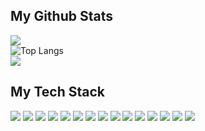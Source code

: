 

<!--
**TieuVanHien/TieuVanHien** is a ✨ _special_ ✨ repository because its `README.md` (this file) appears on your GitHub profile.


-->
## My Github Stats
![](http://github-profile-summary-cards.vercel.app/api/cards/profile-details?username=TieuVanHien&theme=tokyonight)
</br>
![Top Langs](https://github-readme-stats.vercel.app/api/top-langs/?username=TieuVanHien&layout=compact&theme=tokyonight)
</br>
![](https://komarev.com/ghpvc/?username=your-github-username&color=ff69b4)

## My Tech Stack

![](https://img.shields.io/badge/Frontend-React.js-61DAFB?logo=react&logoColor=white&style=for-the-badge)
![](https://img.shields.io/badge/Frontend-Next.js-000000?logo=next.js&logoColor=white&style=for-the-badge)
![](https://img.shields.io/badge/Programming%20Language-TypeScript-3178C6?logo=TypeScript&logoColor=FFF&style=for-the-badge)
![](https://img.shields.io/badge/Programming%20Language-JavaScript-F7DF1E?logo=javascript&logoColor=white&style=for-the-badge)
![](https://img.shields.io/badge/Frontend-HTML-E34F26?logo=html5&logoColor=white&style=for-the-badge)
![](https://img.shields.io/badge/Frontend-CSS-1572B6?logo=css3&logoColor=white&style=for-the-badge)
![](https://img.shields.io/badge/Frontend-SASS/SCSS-CC6699?logo=sass&logoColor=white&style=for-the-badge)
![](https://img.shields.io/badge/Database-MongoDB-47A248?logo=mongodb&logoColor=white&style=for-the-badge)
![](https://img.shields.io/badge/Database-PostgreSQL-336791?logo=postgresql&logoColor=white&style=for-the-badge)
![](https://img.shields.io/badge/Database-MySQL-4479A1?logo=mysql&logoColor=white&style=for-the-badge)
![](https://img.shields.io/badge/Frontend-Bootstrap-563D7C?logo=bootstrap&logoColor=white&style=for-the-badge)
![](https://img.shields.io/badge/Design%20Tool-Figma-F24E1E?logo=figma&logoColor=white&style=for-the-badge)
![](https://img.shields.io/badge/Backend-Node.js-339933?logo=node.js&logoColor=white&style=for-the-badge)
![](https://img.shields.io/badge/Version%20Control-Git-F05032?logo=git&logoColor=white&style=for-the-badge)
![](https://img.shields.io/badge/CSS%20Framework-Tailwind%20CSS-38B2AC?logo=tailwind-css&logoColor=white&style=for-the-badge)
